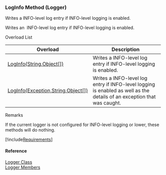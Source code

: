 ﻿### LogInfo Method (Logger)

Writes a INFO-level log entry if INFO-level logging is enabled.

Writes an  INFO-level log entry if INFO-level logging is enabled.

Overload List

| Overload | Description |
| --- | --- |
| [LogInfo(String,Object\[\])](FChoice.Common~FChoice.Common.Logger~LogInfo(String,Object[]).md) | Writes a INFO-level log entry if INFO-level logging is enabled.   |
| [LogInfo(Exception,String,Object\[\])](FChoice.Common~FChoice.Common.Logger~LogInfo(Exception,String,Object[]).md) | Writes a INFO-level log entry if INFO-level logging is enabled as well as the details of an exception that was caught.   |

Remarks

If the current logger is not configured for INFO-level logging or lower, these methods will do nothing.

[!include[Requirements](../partials/requirements.md)]



#### Reference

[Logger Class](FChoice.Common~FChoice.Common.Logger.md)  
[Logger Members](FChoice.Common~FChoice.Common.Logger_members.md)
